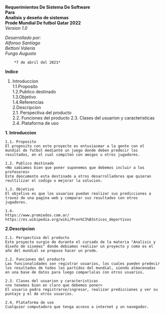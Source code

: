 **Requerimientos De Sistema De Software**  
    **Para**  
        **Analisis y deseño de sistemas**  
        **Prode Mundial De futbol Qatar 2022**  
        *Version 1.0*  

*Desarrollado por:*  
*Alfonso Santiago*  
*Bettoni Valeria*  
*Fungo Augusto*  

        *7 de abril del 2021*

**Indice**  
1. Introduccion  
    1.1.Proposito  
    1.2.Publico destinado  
    1.3.Objetivo  
    1.4.Referencias  
2.Descripcion  
    2.1. Perspectiva del producto  
    2.2. Funciones del producto
    2.3. Clases del usuarion y caracteristicas
    2.4. Plataforma de uso  

**1. Introduccion**
    
    1.1. Proposito
    El proposito con este proyecto es entusiasmar a la gente con el mundial de futbol mediante un juego donde deben predecir los resultados, en el cual compiten con amigos u otros jugadores.

    1.2. Publico destinado
    <No sabiamos bien que poner suponemos que debemos incluir a los profesores>
    Este deocumento esta destinado a otros desarrolladores que quieran reultilizar el codigo o mejorar la solucion.

    1.3. Objetivo
    El objetivo es que los usuarios puedan realizar sus predicciones a travez de una pagina web y comparar sus resultados con otros jugadores.

    1.4.
    https://www.promiedos.com.ar/  
    https://es.wikipedia.org/wiki/Pron%C3%B3sticos_deportivos  

**2.Descripcion**  

    2.1. Perspectiva del producto    
    Este proyecto surgio de durante el cursado de la materia "Analisis y diseño de sisemas" donde debiamos realizar un proyecto y como es el año del mundial se propuso hacer un prode.

    2.2. Funciones del producto  
    Las funcionalidades son registrar usuarios, los cuales pueden predecir los resultados de todos los partidos del mundial, siendo almacenadas en una base de datos para luego comparlalas con otros usuarios.

    2.3. Clases del usuarion y caracteristicas  
    <no tenemos bien en claro que debemos poner>
    El usuario podra registrarse/ingresar, realizar predicciones y ver su puntaje y el de otros usuarios.

    2.4. Plataforma de uso  
    Cualquier computadora que tenga acceso a internet y un navegador.
